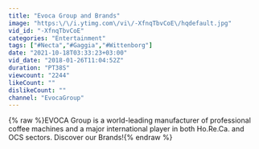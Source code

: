 ```yaml
---
title: "Evoca Group and Brands"
image: "https:\/\/i.ytimg.com\/vi\/-XfnqTbvCoE\/hqdefault.jpg"
vid_id: "-XfnqTbvCoE"
categories: "Entertainment"
tags: ["#Necta","#Gaggia","#Wittenborg"]
date: "2021-10-18T03:33:23+03:00"
vid_date: "2018-01-26T11:04:52Z"
duration: "PT38S"
viewcount: "2244"
likeCount: ""
dislikeCount: ""
channel: "EvocaGroup"
---
```

{% raw %}EVOCA Group is a world-leading manufacturer of professional coffee machines and a major international player in both Ho.Re.Ca. and<br />OCS sectors. Discover our Brands!{% endraw %}
